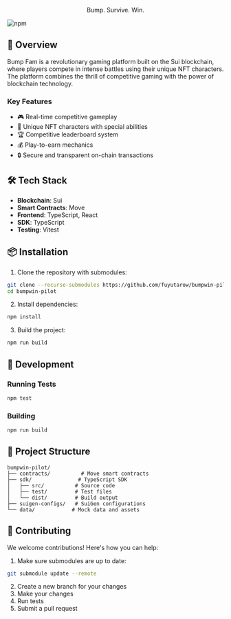 <div align="center">
  <p>Bump. Survive. Win.</p>
</div>

![npm](https://img.shields.io/npm/v/bumpwin)

## 🚀 Overview

Bump Fam is a revolutionary gaming platform built on the Sui blockchain, where players compete in intense battles using their unique NFT characters. The platform combines the thrill of competitive gaming with the power of blockchain technology.

### Key Features

- 🎮 Real-time competitive gameplay
- 💎 Unique NFT characters with special abilities
- 🏆 Competitive leaderboard system
- 💰 Play-to-earn mechanics
- 🔒 Secure and transparent on-chain transactions

## 🛠️ Tech Stack

- **Blockchain**: Sui
- **Smart Contracts**: Move
- **Frontend**: TypeScript, React
- **SDK**: TypeScript
- **Testing**: Vitest

## 📦 Installation

1. Clone the repository with submodules:

```bash
git clone --recurse-submodules https://github.com/fuyutarow/bumpwin-pilot.git
cd bumpwin-pilot
```

2. Install dependencies:

```bash
npm install
```

3. Build the project:

```bash
npm run build
```

## 🧪 Development

### Running Tests

```bash
npm test
```

### Building

```bash
npm run build
```

## 📁 Project Structure

```
bumpwin-pilot/
├── contracts/          # Move smart contracts
├── sdk/               # TypeScript SDK
│   ├── src/          # Source code
│   ├── test/         # Test files
│   └── dist/         # Build output
├── suigen-configs/   # SuiGen configurations
└── data/            # Mock data and assets
```

## 🤝 Contributing

We welcome contributions! Here's how you can help:

1. Make sure submodules are up to date:

```bash
git submodule update --remote
```

2. Create a new branch for your changes
3. Make your changes
4. Run tests
5. Submit a pull request
